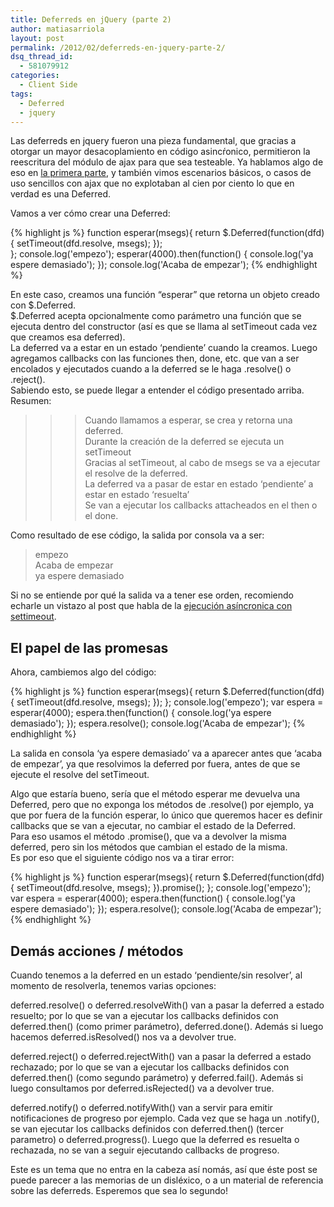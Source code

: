 ```yaml
---
title: Deferreds en jQuery (parte 2)
author: matiasarriola
layout: post
permalink: /2012/02/deferreds-en-jquery-parte-2/
dsq_thread_id:
  - 581079912
categories:
  - Client Side
tags:
  - Deferred
  - jquery
---
```

Las deferreds en jquery fueron una pieza fundamental, que gracias a otorgar un mayor desacoplamiento en código asincŕonico, permitieron la reescritura del módulo de ajax para que sea testeable. Ya hablamos algo de eso en [la primera parte][1], y también vimos escenarios básicos, o casos de uso sencillos con ajax que no explotaban al cien por ciento lo que en verdad es una Deferred.

Vamos a ver cómo crear una Deferred:

{% highlight js %}
function esperar(msegs){
    return $.Deferred(function(dfd){
        setTimeout(dfd.resolve, msegs);
    });    
};
console.log('empezo');
esperar(4000).then(function() { console.log('ya espere demasiado'); });
console.log('Acaba de empezar');
 {% endhighlight %}

<!--more-->

  
En este caso, creamos una función &#8220;esperar&#8221; que retorna un objeto creado con $.Deferred.  
$.Deferred acepta opcionalmente como parámetro una función que se ejecuta dentro del constructor (así es que se llama al setTimeout cada vez que creamos esa deferred).  
La deferred va a estar en un estado &#8216;pendiente&#8217; cuando la creamos. Luego agregamos callbacks con las funciones then, done, etc. que van a ser encolados y ejecutados cuando a la deferred se le haga .resolve() o .reject().  
Sabiendo esto, se puede llegar a entender el código presentado arriba. Resumen:

> >> Cuando llamamos a esperar, se crea y retorna una deferred.  
> >> Durante la creación de la deferred se ejecuta un setTimeout  
> >> Gracias al setTimeout, al cabo de msegs se va a ejecutar el resolve de la deferred.  
> >> La deferred va a pasar de estar en estado &#8216;pendiente&#8217; a estar en estado &#8216;resuelta&#8217;  
> >> Se van a ejecutar los callbacks attacheados en el then o el done.

Como resultado de ese código, la salida por consola va a ser:  
>empezo  
>Acaba de empezar  
>ya espere demasiado

Si no se entiende por qué la salida va a tener ese orden, recomiendo echarle un vistazo al post que habla de la [ejecución asíncronica con settimeout][2].

## El papel de las promesas

Ahora, cambiemos algo del código:

{% highlight js %}
function esperar(msegs){
    return $.Deferred(function(dfd){
        setTimeout(dfd.resolve, msegs);
    });
};
console.log('empezo');
var espera = esperar(4000);
espera.then(function() { console.log('ya espere demasiado'); });
espera.resolve();
console.log('Acaba de empezar');​
 {% endhighlight %}

La salida en consola &#8216;ya espere demasiado&#8217; va a aparecer antes que &#8216;acaba de empezar&#8217;, ya que resolvimos la deferred por fuera, antes de que se ejecute el resolve del setTimeout.

Algo que estaría bueno, sería que el método esperar me devuelva una Deferred, pero que no exponga los métodos de .resolve() por ejemplo, ya que por fuera de la función esperar, lo único que queremos hacer es definir callbacks que se van a ejecutar, no cambiar el estado de la Deferred.  
Para eso usamos el método .promise(), que va a devolver la misma deferred, pero sin los métodos que cambian el estado de la misma.  
Es por eso que el siguiente código nos va a tirar error:

{% highlight js %}
function esperar(msegs){
    return $.Deferred(function(dfd){
        setTimeout(dfd.resolve, msegs);
    }).promise();
};
console.log('empezo');
var espera = esperar(4000);
espera.then(function() { console.log('ya espere demasiado'); });
espera.resolve();
console.log('Acaba de empezar');​
 {% endhighlight %}

## Demás acciones / métodos

Cuando tenemos a la deferred en un estado &#8216;pendiente/sin resolver&#8217;, al momento de resolverla, tenemos varias opciones:

deferred.resolve() o deferred.resolveWith() van a pasar la deferred a estado resuelto; por lo que se van a ejecutar los callbacks definidos con deferred.then() (como primer parámetro), deferred.done(). Además si luego hacemos deferred.isResolved() nos va a devolver true.

deferred.reject() o deferred.rejectWith() van a pasar la deferred a estado rechazado; por lo que se van a ejecutar los callbacks definidos con deferred.then() (como segundo parámetro) y deferred.fail(). Además si luego consultamos por deferred.isRejected() va a devolver true.

deferred.notify() o deferred.notifyWith() van a servir para emitir notificaciones de progreso por ejemplo. Cada vez que se haga un .notify(), se van ejecutar los callbacks definidos con deferred.then() (tercer parametro) o deferred.progress(). Luego que la deferred es resuelta o rechazada, no se van a seguir ejecutando callbacks de progreso.

Este es un tema que no entra en la cabeza así nomás, así que éste post se puede parecer a las memorias de un disléxico, o a un material de referencia sobre las deferreds. Esperemos que sea lo segundo!

 [1]: http://fernetjs.com/2012/02/entendiendo-deferreds-en-jquery/ "Entendiendo Deferreds en jQuery"
 [2]: http://fernetjs.com/2011/11/ejecuciones-asincronicas-de-funciones/ "Ejecuciones Asincrónicas de funciones"